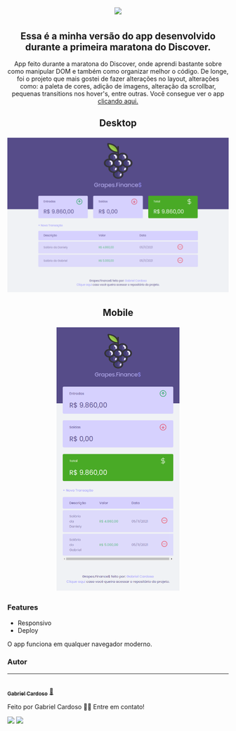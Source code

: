 <h1 align="center">
  <img src="https://raw.githubusercontent.com/gabrielcardosodev/GrapesFinanse/2de1a94e674b8fe3a561817fffd1718902ce07fb/assets/logo.svg">
</h1>

<h2 align="center">
   Essa é a minha versão do app desenvolvido durante a primeira maratona do Discover.
</h2>

<p align="center">App feito durante a maratona do Discover,  onde aprendi bastante sobre como manipular DOM e também como organizar melhor o código. De longe, foi o projeto que mais gostei de fazer alterações no layout, alterações como: a paleta de cores, adição de imagens, alteração da scrollbar, pequenas transitions nos hover's, entre outras. Você consegue ver o app  <a
href="https://gabrielcardosodev.github.io/GrapesFinances/" target="_blank">clicando aqui.</a>
</p>

<h2 align="center">
<p>
Desktop
</p>
  <img alt="versão desktop" width="600px" title="Grapes.Finance$" src="https://github.com/gabrielcardosodev/GrapesFinances/blob/main/assets/desktop.png?raw=true">
</h2>

<h2 align="center">
<p>
Mobile
</p>
  <img alt="versão desktop" height="600px" width="auto"title="Grapes.Finance$" src="https://github.com/gabrielcardosodev/GrapesFinances/blob/main/assets/mobile.png?raw=true">
</h2>

### Features

-  Responsivo
- Deploy

<p>
 O app funciona em qualquer navegador moderno.
</p>


### Autor
---
<a href="https://www.linkedin.com/in/gabrielcardosodev/">
 <br />
 <sub><b>Gabriel Cardoso</b></sub></a> <a href="https://www.linkedin.com/in/gabrielcardosodev/" title="LinkedIn">🚀</a>


Feito por Gabriel Cardoso 👋🏽 Entre em contato!

 <div> 
  <a href = "mailto:gabrielcardosodeveloper@gmail.com"><img src="https://img.shields.io/badge/-Gmail-003140?style=for-the-badge&logo=gmail&logoColor=white" target="_blank"></a>
  <a href="https://www.linkedin.com/in/gabrielcardosodev/" target="_blank"><img src="https://img.shields.io/badge/-LinkedIn-003140?style=for-the-badge&logo=linkedin&logoColor=white" target="_blank"></a> 
</div>
